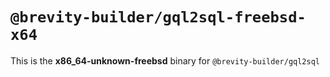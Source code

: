 # `@brevity-builder/gql2sql-freebsd-x64`

This is the **x86_64-unknown-freebsd** binary for `@brevity-builder/gql2sql`
